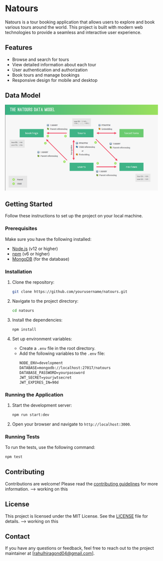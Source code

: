 # Natours

Natours is a tour booking application that allows users to explore and book various tours around the world. This project is built with modern web technologies to provide a seamless and interactive user experience.

## Features

- Browse and search for tours
- View detailed information about each tour
- User authentication and authorization
- Book tours and manage bookings
- Responsive design for mobile and desktop

## Data Model
![alt text](image.png)

## Getting Started

Follow these instructions to set up the project on your local machine.

### Prerequisites

Make sure you have the following installed:

- [Node.js](https://nodejs.org/) (v12 or higher)
- [npm](https://www.npmjs.com/) (v6 or higher)
- [MongoDB](https://www.mongodb.com/) (for the database)

### Installation

1. Clone the repository:
    ```bash
    git clone https://github.com/yourusername/natours.git
    ```

2. Navigate to the project directory:
    ```bash
    cd natours
    ```

3. Install the dependencies:
    ```bash
    npm install
    ```

4. Set up environment variables:
    - Create a `.env` file in the root directory.
    - Add the following variables to the `.env` file:
        ```
        NODE_ENV=development
        DATABASE=mongodb://localhost:27017/natours
        DATABASE_PASSWORD=yourpassword
        JWT_SECRET=yourjwtsecret
        JWT_EXPIRES_IN=90d
        ```

### Running the Application

1. Start the development server:
    ```bash
    npm run start:dev
    ```

2. Open your browser and navigate to `http://localhost:3000`.

### Running Tests

To run the tests, use the following command:
```bash
npm test
```

## Contributing

Contributions are welcome! Please read the [contributing guidelines](CONTRIBUTING.md) for more information. --> working on this

## License

This project is licensed under the MIT License. See the [LICENSE](LICENSE) file for details. --> working on this

## Contact

If you have any questions or feedback, feel free to reach out to the project maintainer at [rahulhiragond04@gmail.com].
